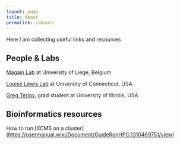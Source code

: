 ```yaml
---
layout: page
title: About
permalink: /about/
---
```


Here I am collecting useful links and resources

## People & Labs

[Magain Lab](https://nicolasmagain.github.io) at University of Liege, Belgium

[Louise Lewis Lab](https://algae.eeb.uconn.edu) at University of Connecticut, USA

[Greg Terlov](https://sites.google.com/a/illinois.edu/gterlov/home), grad student at University of Illinois, USA

## Bioinformatics resources

How to run [XCMS on a cluster] (https://usermanual.wiki/Document/GuideRonHPC.1310469751/view)

